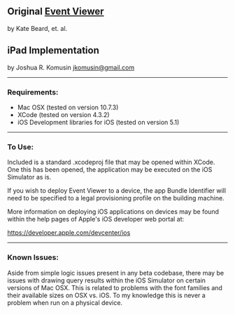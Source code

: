 ## Original [Event Viewer](http://ivi.sagepub.com/content/7/2/133)
by Kate Beard, et. al.

## iPad Implementation
by Joshua R. Komusin
jkomusin@gmail.com

***
### Requirements:
* Mac OSX (tested on version 10.7.3)
* XCode (tested on version 4.3.2)
* iOS Development libraries for iOS (tested on version 5.1)

***
### To Use:
Included is a standard .xcodeproj file that may be opened within XCode. One this has been opened, the application may be executed on the iOS Simulator as is.

If you wish to deploy Event Viewer to a device, the app Bundle Identifier will need to be specified to a legal provisioning profile on the building machine.

More information on deploying iOS applications on devices may be found within the help pages of Apple's iOS developer web portal at:

https://developer.apple.com/devcenter/ios

***
### Known Issues:
Aside from simple logic issues present in any beta codebase, there may be issues with drawing query results within the iOS Simulator on certain versions of Mac OSX. This is related to problems with the font families and their available sizes on OSX vs. iOS. To my knowledge this is never a problem when run on a physical device.

